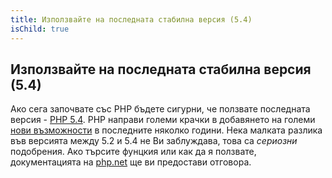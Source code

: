 ```yaml
---
title: Използвайте на последната стабилна версия (5.4)
isChild: true
---
```


## Използвайте на последната стабилна версия (5.4)

Ако сега започвате със PHP бъдете сигурни, че ползвате последната версия - [PHP 5.4][php-release]. PHP направи големи крачки в добавянето на големи [нови възможности](#language_highlights) в последните няколко години. Нека малката разлика във версията между 5.2 и 5.4 не Ви заблуждава, това са _сериозни_ подобрения. Ако търсите фунцкия или как да я ползвате, документацията на [php.net][php-docs] ще ви предостави отговора.

[php-release]: http://www.php.net/downloads.php
[php-docs]: http://www.php.net/manual/en/
